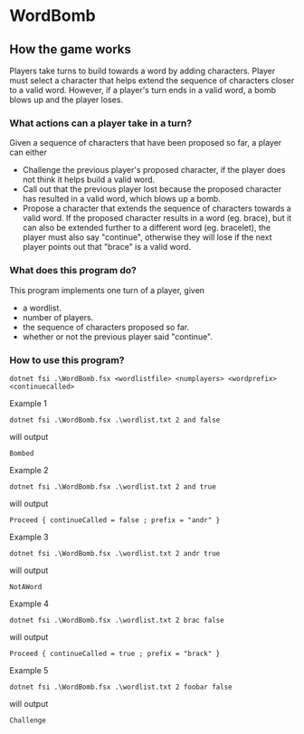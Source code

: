 
# **WordBomb**

## **How the game works**

Players take turns to build towards a word by adding characters. Player must select a character that helps extend the sequence of characters closer to a valid word. However, if a player's turn ends in a valid word, a bomb blows up and the player loses.

### **What actions can a player take in a turn?**

Given a sequence of characters that have been proposed so far, a player can either
- Challenge the previous player's proposed character, if the player does not think it helps build a valid word.
- Call out that the previous player lost because the proposed character has resulted in a valid word, which blows up a bomb.
- Propose a character that extends the sequence of characters towards a valid word. If the proposed character results in a word (eg. brace), but it can also be extended further to a different word (eg. bracelet), the player must also say "continue", otherwise they will lose if the next player points out that "brace" is a valid word.

### **What does this program do?**

This program implements one turn of a player, given
- a wordlist.
- number of players.
- the sequence of characters proposed so far.
- whether or not the previous player said "continue".

### **How to use this program?**

    dotnet fsi .\WordBomb.fsx <wordlistfile> <numplayers> <wordprefix> <continuecalled>

Example 1

    dotnet fsi .\WordBomb.fsx .\wordlist.txt 2 and false

will output

    Bombed

Example 2

    dotnet fsi .\WordBomb.fsx .\wordlist.txt 2 and true

will output

    Proceed { continueCalled = false ; prefix = "andr" }

Example 3

    dotnet fsi .\WordBomb.fsx .\wordlist.txt 2 andr true

will output

    NotAWord

Example 4

    dotnet fsi .\WordBomb.fsx .\wordlist.txt 2 brac false

will output

    Proceed { continueCalled = true ; prefix = "brack" }

Example 5

    dotnet fsi .\WordBomb.fsx .\wordlist.txt 2 foobar false

will output

    Challenge
